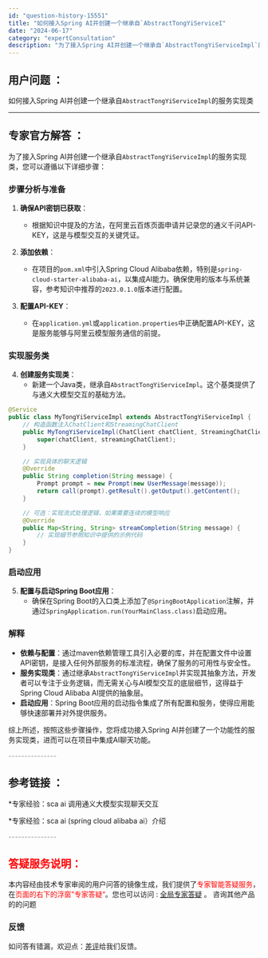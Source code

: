 ```yaml
---
id: "question-history-15551"
title: "如何接入Spring AI并创建一个继承自`AbstractTongYiServiceI"
date: "2024-06-17"
category: "expertConsultation"
description: "为了接入Spring AI并创建一个继承自`AbstractTongYiServiceImpl`的服务实现类，您可以遵循以下详细步骤：### 步骤分析与准备1. **确保API密钥已获取**：   - 根据知识中提及的方法，在阿里云百炼页面申请并记录您的通义千问API-KEY，这是与模型交互的关键凭"
---
```


## 用户问题 ： 
 如何接入Spring AI并创建一个继承自`AbstractTongYiServiceImpl`的服务实现类  

---------------
## 专家官方解答 ：

为了接入Spring AI并创建一个继承自`AbstractTongYiServiceImpl`的服务实现类，您可以遵循以下详细步骤：

### 步骤分析与准备

1. **确保API密钥已获取**：
   - 根据知识中提及的方法，在阿里云百炼页面申请并记录您的通义千问API-KEY，这是与模型交互的关键凭证。

2. **添加依赖**：
   - 在项目的`pom.xml`中引入Spring Cloud Alibaba依赖，特别是`spring-cloud-starter-alibaba-ai`，以集成AI能力。确保使用的版本与系统兼容，参考知识中推荐的`2023.0.1.0`版本进行配置。

3. **配置API-KEY**：
   - 在`application.yml`或`application.properties`中正确配置API-KEY，这是服务能够与阿里云模型服务通信的前提。

### 实现服务类

4. **创建服务实现类**：
   - 新建一个Java类，继承自`AbstractTongYiServiceImpl`。这个基类提供了与通义大模型交互的基础方法。

```java
@Service
public class MyTongYiServiceImpl extends AbstractTongYiServiceImpl {
    // 构造函数注入ChatClient和StreamingChatClient
    public MyTongYiServiceImpl(ChatClient chatClient, StreamingChatClient streamingChatClient) {
        super(chatClient, streamingChatClient);
    }

    // 实现具体的聊天逻辑
    @Override
    public String completion(String message) {
        Prompt prompt = new Prompt(new UserMessage(message));
        return call(prompt).getResult().getOutput().getContent();
    }

    // 可选：实现流式处理逻辑，如果需要连续的模型响应
    @Override
    public Map<String, String> streamCompletion(String message) {
        // 实现细节参照知识中提供的示例代码
    }
}
```

### 启动应用

5. **配置与启动Spring Boot应用**：
   - 确保在Spring Boot的入口类上添加了`@SpringBootApplication`注解，并通过`SpringApplication.run(YourMainClass.class)`启动应用。

### 解释

- **依赖与配置**：通过maven依赖管理工具引入必要的库，并在配置文件中设置API密钥，是接入任何外部服务的标准流程，确保了服务的可用性与安全性。
- **服务实现类**：通过继承`AbstractTongYiServiceImpl`并实现其抽象方法，开发者可以专注于业务逻辑，而无需关心与AI模型交互的底层细节，这得益于Spring Cloud Alibaba AI提供的抽象层。
- **启动应用**：Spring Boot应用的启动指令集成了所有配置和服务，使得应用能够快速部署并对外提供服务。

综上所述，按照这些步骤操作，您将成功接入Spring AI并创建了一个功能性的服务实现类，进而可以在项目中集成AI聊天功能。


<font color="#949494">---------------</font> 


## 参考链接 ：

*专家经验：sca ai 调用通义大模型实现聊天交互 
 
 *专家经验：sca ai (spring cloud alibaba ai）介绍 


 <font color="#949494">---------------</font> 
 


## <font color="#FF0000">答疑服务说明：</font> 

本内容经由技术专家审阅的用户问答的镜像生成，我们提供了<font color="#FF0000">专家智能答疑服务</font>，在<font color="#FF0000">页面的右下的浮窗”专家答疑“</font>。您也可以访问 : [全局专家答疑](https://answer.opensource.alibaba.com/docs/intro) 。 咨询其他产品的的问题

### 反馈
如问答有错漏，欢迎点：[差评](https://ai.nacos.io/user/feedbackByEnhancerGradePOJOID?enhancerGradePOJOId=15576)给我们反馈。
